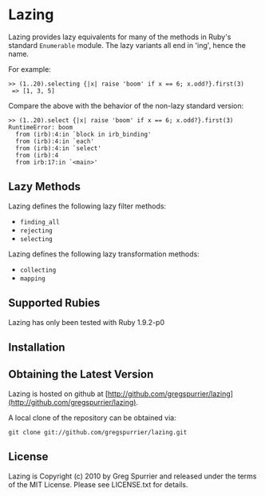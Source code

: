 # Lazing
Lazing provides lazy equivalents for many of the methods in Ruby's standard
`Enumerable` module.  The lazy variants all end in 'ing', hence the name.

For example:

    >> (1..20).selecting {|x| raise 'boom' if x == 6; x.odd?}.first(3)
     => [1, 3, 5]

Compare the above with the behavior of the non-lazy standard version:

    >> (1..20).select {|x| raise 'boom' if x == 6; x.odd?}.first(3)
    RuntimeError: boom
      from (irb):4:in `block in irb_binding'
      from (irb):4:in `each'
      from (irb):4:in `select'
      from (irb):4
      from irb:17:in `<main>'

## Lazy Methods
Lazing defines the following lazy filter methods:

* `finding_all`
* `rejecting`
* `selecting`

Lazing defines the following lazy transformation methods:

* `collecting`
* `mapping`

## Supported Rubies
Lazing has only been tested with Ruby 1.9.2-p0

## Installation

## Obtaining the Latest Version
Lazing is hosted on github at
[http://github.com/gregspurrier/lazing](http://github.com/gregspurrier/lazing).

A local clone of the repository can be obtained via:

    git clone git://github.com/gregspurrier/lazing.git

## License
Lazing is Copyright (c) 2010 by Greg Spurrier and released under the terms of
the MIT License. Please see LICENSE.txt for details.



